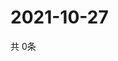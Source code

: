 # 2021-10-27
  共 0条

  <!-- BEGIN -->
  <!-- 最后更新时间Wed Oct 27 2021 21:03:03 GMT+0000 (Coordinated Universal Time) -->
  
  <!-- END -->
  
  
